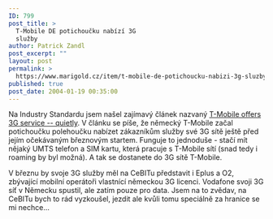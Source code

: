 ```yaml
---
ID: 799
post_title: >
  T-Mobile DE potichoučku nabízí 3G
  služby
author: Patrick Zandl
post_excerpt: ""
layout: post
permalink: >
  https://www.marigold.cz/item/t-mobile-de-potichoucku-nabizi-3g-sluzby
published: true
post_date: 2004-01-19 00:35:00
---
```

<P>Na Industry Standardu jsem našel zajímavý článek nazvaný <A href="http://www.thestandard.com/article.php?story=2004011618065882">T-Mobile offers 3G service -- quietly</A>. V článku se píše, že německý T-Mobile začal potichoučku polehoučku nabízet zákazníkům služby své 3G sítě ještě před jejím očekávaným březnovým startem. Funguje to jednoduše - stačí mít nějaký UMTS telefon a SIM kartu, která pracuje s T-Mobile sítí (snad tedy i roaming by byl možná). A tak se dostanete do 3G sítě T-Mobile. </P>
<P>V březnu by svoje 3G služby měl na CeBITu představit i Eplus a O2, zbývající mobilní operátoři vlastnící německou 3G licenci. Vodafone svoji 3G síť v Německu spustil, ale zatím pouze pro data. Jsem na to zvědav, na CeBITu bych to rád vyzkoušel, jezdit ale kvůli tomu speciálně za hranice se mi nechce...</P>